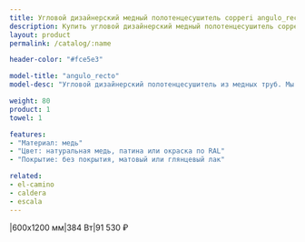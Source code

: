 ```yaml
---
title: Угловой дизайнерский медный полотенцесушитель copperi angulo_recto. Цены и размеры.
description: Купить угловой дизайнерский медный полотенцесушитель copperi angulo_recto в Москве по цене производителя.
layout: product
permalink: /catalog/:name

header-color: "#fce5e3"

model-title: "angulo_recto"
model-desc: "Угловой дизайнерский полотенцесушитель из медных труб. Мы обязательно когда-нибудь придумаем крутое описание для этой модели, но сейчас совсем не до того. Посмотрите пока на картинки, всё и так понятно. А если не понятно, позвоните нам и мы всё расскажем. Или напишите, если не любите звонить."

weight: 80
product: 1
towel: 1

features:
- "Материал: медь"
- "Цвет: натуральная медь, патина или окраска по RAL"
- "Покрытие: без покрытия, матовый или глянцевый лак"

related:
- el-camino
- caldera
- escala
---
```

|600x1200 мм|384 Вт|91 530 ₽